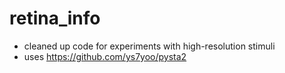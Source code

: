 # retina_info

* cleaned up code for experiments with high-resolution stimuli
* uses https://github.com/ys7yoo/pysta2
